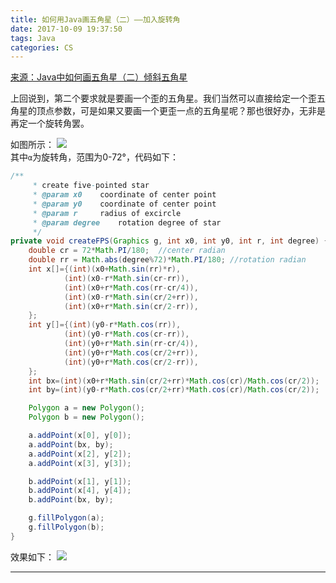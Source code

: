 ```yaml
---
title: 如何用Java画五角星（二）——加入旋转角
date: 2017-10-09 19:37:50
tags: Java
categories: CS
---
```

[来源：Java中如何画五角星（二）倾斜五角星](http://www.notelee.com/java%E4%B8%AD%E5%A6%82%E4%BD%95%E7%94%BB%E4%BA%94%E8%A7%92%E6%98%9F%EF%BC%88%E4%BA%8C%EF%BC%89%E5%80%BE%E6%96%9C%E4%BA%94%E8%A7%92%E6%98%9F.html)

上回说到，第二个要求就是要画一个歪的五角星。我们当然可以直接给定一个歪五角星的顶点参数，可是如果又要画一个更歪一点的五角星呢？那也很好办，无非是再定一个旋转角罢。

<!-- more -->

如图所示：
![](/images/wjx3.jpg)  
其中`α`为旋转角，范围为0-72°，代码如下：
```java
/**
     * create five-pointed star
     * @param x0    coordinate of center point
     * @param y0    coordinate of center point
     * @param r     radius of excircle
     * @param degree    rotation degree of star
     */
private void createFPS(Graphics g, int x0, int y0, int r, int degree) {
    double cr = 72*Math.PI/180;  //center radian
    double rr = Math.abs(degree%72)*Math.PI/180; //rotation radian
    int x[]={(int)(x0+Math.sin(rr)*r),
            (int)(x0-r*Math.sin(cr-rr)),
            (int)(x0+r*Math.cos(rr-cr/4)),
            (int)(x0-r*Math.sin(cr/2+rr)),
            (int)(x0+r*Math.sin(cr/2-rr)),
    };
    int y[]={(int)(y0-r*Math.cos(rr)),
            (int)(y0-r*Math.cos(cr-rr)),
            (int)(y0+r*Math.sin(rr-cr/4)),
            (int)(y0+r*Math.cos(cr/2+rr)),
            (int)(y0+r*Math.cos(cr/2-rr)),
    };
    int bx=(int)(x0+r*Math.sin(cr/2+rr)*Math.cos(cr)/Math.cos(cr/2));
    int by=(int)(y0-r*Math.cos(cr/2+rr)*Math.cos(cr)/Math.cos(cr/2));

    Polygon a = new Polygon();
    Polygon b = new Polygon();

    a.addPoint(x[0], y[0]);
    a.addPoint(bx, by);
    a.addPoint(x[2], y[2]);
    a.addPoint(x[3], y[3]);

    b.addPoint(x[1], y[1]);
    b.addPoint(x[4], y[4]);
    b.addPoint(bx, by);

    g.fillPolygon(a);
    g.fillPolygon(b);
}
```
效果如下：
![](/images/wjx4.png)

---
